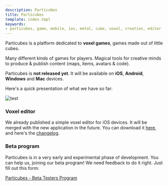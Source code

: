 ```yaml
---
description: Particubes
title: Particubes
template: index.tmpl
keywords:
- particubes, game, mobile, ios, metal, cube, voxel, creation, editor
---
```


Particubes is a platform dedicated to **voxel games**, games made out of little cubes. 

Many different kinds of games for players. Magical tools for creative minds to produce & publish content (maps, items, avatars & code).

Particubes is **not released yet**. It will be available on **iOS**, **Android**, **Windows** and **Mac** devices.

Here's a quick presentation of what we have so far:

<img src="/img/presentation-video.png" alt="test" srcset="/img/presentation-video@2x.png 2x"/>

### Voxel editor

We already published a simple voxel editor for iOS devices. It will be merged with the new application in the future. You can download it [here](https://itunes.apple.com/app/id1299143207?mt=8), and here's the [changelog](/changelog).

### Beta program

Particubes is in a very early and experimental phase of development. You can help us, joining our beta program! We need feedback to do it right. Just fill out this form:

<a class="big-button" href="https://airtable.com/shr19FppC46PsvywY">Particubes - Beta Testers Program</a>
